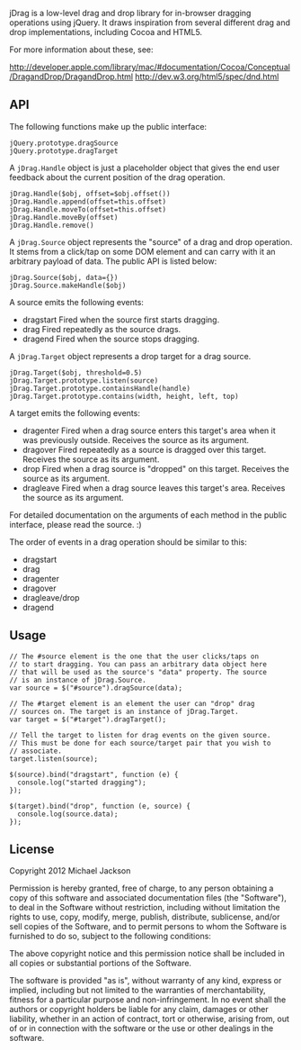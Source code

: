 jDrag is a low-level drag and drop library for in-browser dragging operations
using jQuery. It draws inspiration from several different drag and drop
implementations, including Cocoa and HTML5.

For more information about these, see:

http://developer.apple.com/library/mac/#documentation/Cocoa/Conceptual/DragandDrop/DragandDrop.html
http://dev.w3.org/html5/spec/dnd.html

## API

The following functions make up the public interface:

    jQuery.prototype.dragSource
    jQuery.prototype.dragTarget

A `jDrag.Handle` object is just a placeholder object that gives the end user
feedback about the current position of the drag operation.

    jDrag.Handle($obj, offset=$obj.offset())
    jDrag.Handle.append(offset=this.offset)
    jDrag.Handle.moveTo(offset=this.offset)
    jDrag.Handle.moveBy(offset)
    jDrag.Handle.remove()

A `jDrag.Source` object represents the "source" of a drag and drop operation. It
stems from a click/tap on some DOM element and can carry with it an arbitrary
payload of data. The public API is listed below:

    jDrag.Source($obj, data={})
    jDrag.Source.makeHandle($obj)

A source emits the following events:

  - dragstart      Fired when the source first starts dragging.
  - drag           Fired repeatedly as the source drags.
  - dragend        Fired when the source stops dragging.

A `jDrag.Target` object represents a drop target for a drag source.

    jDrag.Target($obj, threshold=0.5)
    jDrag.Target.prototype.listen(source)
    jDrag.Target.prototype.containsHandle(handle)
    jDrag.Target.prototype.contains(width, height, left, top)

A target emits the following events:

  - dragenter      Fired when a drag source enters this target's area
                   when it was previously outside. Receives the source
                   as its argument.
  - dragover       Fired repeatedly as a source is dragged over this
                   target. Receives the source as its argument.
  - drop           Fired when a drag source is "dropped" on this
                   target. Receives the source as its argument.
  - dragleave      Fired when a drag source leaves this target's area.
                   Receives the source as its argument.

For detailed documentation on the arguments of each method in the public
interface, please read the source. :)

The order of events in a drag operation should be similar to this:

  - dragstart
  - drag
  - dragenter
  - dragover
  - dragleave/drop
  - dragend

## Usage

    // The #source element is the one that the user clicks/taps on
    // to start dragging. You can pass an arbitrary data object here
    // that will be used as the source's "data" property. The source
    // is an instance of jDrag.Source.
    var source = $("#source").dragSource(data);

    // The #target element is an element the user can "drop" drag
    // sources on. The target is an instance of jDrag.Target.
    var target = $("#target").dragTarget();

    // Tell the target to listen for drag events on the given source.
    // This must be done for each source/target pair that you wish to
    // associate.
    target.listen(source);

    $(source).bind("dragstart", function (e) {
      console.log("started dragging");
    });

    $(target).bind("drop", function (e, source) {
      console.log(source.data);
    });

## License

Copyright 2012 Michael Jackson

Permission is hereby granted, free of charge, to any person obtaining a copy
of this software and associated documentation files (the "Software"), to deal
in the Software without restriction, including without limitation the rights
to use, copy, modify, merge, publish, distribute, sublicense, and/or sell
copies of the Software, and to permit persons to whom the Software is
furnished to do so, subject to the following conditions:

The above copyright notice and this permission notice shall be included in
all copies or substantial portions of the Software.

The software is provided "as is", without warranty of any kind, express or
implied, including but not limited to the warranties of merchantability,
fitness for a particular purpose and non-infringement. In no event shall the
authors or copyright holders be liable for any claim, damages or other
liability, whether in an action of contract, tort or otherwise, arising from,
out of or in connection with the software or the use or other dealings in
the software.
